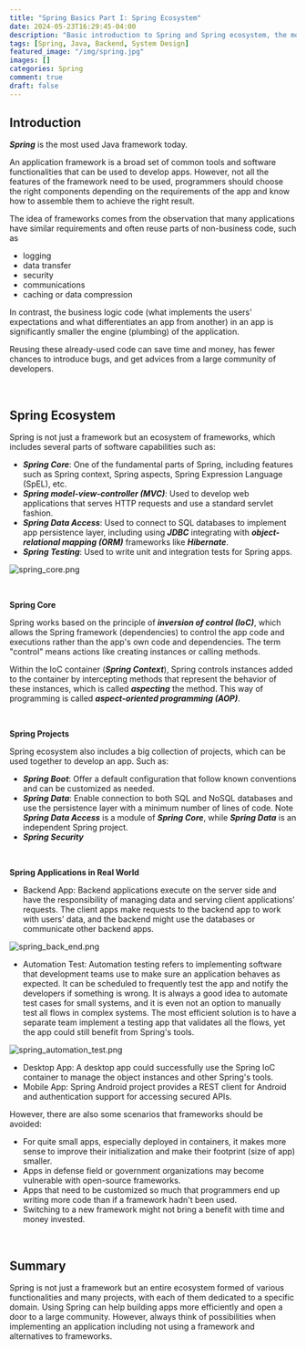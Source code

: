 ```yaml
---
title: "Spring Basics Part I: Spring Ecosystem"
date: 2024-05-23T16:29:45-04:00
description: "Basic introduction to Spring and Spring ecosystem, the most widely used Java framework today."
tags: [Spring, Java, Backend, System Design]
featured_image: "/img/spring.jpg"
images: []
categories: Spring
comment: true
draft: false
---
```


## Introduction

**_Spring_** is the most used Java framework today. 

An application framework is a broad set of common tools and software functionalities that can be used to develop apps. However, not all the features of the framework need to be used, programmers should choose the right components depending on the requirements of the app and know how to assemble them to achieve the right result.

The idea of frameworks comes from the observation that many applications have similar requirements and often reuse parts of non-business code, such as 
- logging
- data transfer
- security
- communications
- caching or data compression

In contrast, the business logic code (what implements the users' expectations and what differentiates an app from another) in an app is significantly smaller the engine (plumbing) of the application. 

Reusing these already-used code can save time and money, has fewer chances to introduce bugs, and get advices from a large community of developers.

&nbsp;

## Spring Ecosystem

Spring is not just a framework but an ecosystem of frameworks, which includes several parts of software capabilities such as:
- **_Spring Core_**: One of the fundamental parts of Spring, including features such as Spring context, Spring aspects, Spring Expression Language (SpEL), etc.
- **_Spring model-view-controller (MVC)_**: Used to develop web applications that serves HTTP requests and use a standard servlet fashion.
- **_Spring Data Access_**: Used to connect to SQL databases to implement app persistence layer, including using **_JDBC_** integrating with **_object-relational mapping (ORM)_** frameworks like **_Hibernate_**.
- **_Spring Testing_**: Used to write unit and integration tests for Spring apps.

![spring_core.png](/img/spring_core.png)

&nbsp;

**Spring Core**

Spring works based on the principle of **_inversion of control (IoC)_**, which allows the Spring framework (dependencies) to control the app code and executions rather than the app's own code and dependencies. The term "control" means actions like creating instances or calling methods.

Within the IoC container (**_Spring Context_**), Spring controls instances added to the container by intercepting methods that represent the behavior of these instances, which is called **_aspecting_** the method. This way of programming is called **_aspect-oriented programming (AOP)_**.

&nbsp;

**Spring Projects**

Spring ecosystem also includes a big collection of projects, which can be used together to develop an app. Such as:
- **_Spring Boot_**: Offer a default configuration that follow known conventions and can be customized as needed.
- **_Spring Data_**: Enable connection to both SQL and NoSQL databases and use the persistence layer with a minimum number of lines of code. Note **_Spring Data Access_** is a module of **_Spring Core_**, while **_Spring Data_** is an independent Spring project.
- **_Spring Security_**

&nbsp;

**Spring Applications in Real World**

- Backend App: Backend applications execute on the server side and have the responsibility of managing data and serving client applications' requests. The client apps make requests to the backend app to work with users' data, and the backend might use the databases or communicate other backend apps.

![spring_back_end.png](/img/spring_back_end.png)

- Automation Test: Automation testing refers to implementing software that development teams use to make sure an application behaves as expected. It can be scheduled to frequently test the app and notify the developers if something is wrong. It is always a good idea to automate test cases for small systems, and it is even not an option to manually test all flows in complex systems. The most efficient solution is to have a separate team implement a testing app that validates all the flows, yet the app could still benefit from Spring's tools.

![spring_automation_test.png](/img/spring_automation_test.png)

- Desktop App: A desktop app could successfully use the Spring IoC container to manage the object instances and other Spring's tools.
- Mobile App: Spring Android project provides a REST client for Android and authentication support for accessing secured APIs.

However, there are also some scenarios that frameworks should be avoided:
- For quite small apps, especially deployed in containers, it makes more sense to improve their initialization and make their footprint (size of app) smaller.
- Apps in defense field or government organizations may become vulnerable with open-source frameworks.
- Apps that need to be customized so much that programmers end up writing more code than if a framework hadn't been used.
- Switching to a new framework might not bring a benefit with time and money invested.

&nbsp;

## Summary

Spring is not just a framework but an entire ecosystem formed of various functionalities and many projects, with each of them dedicated to a specific domain. Using Spring can help building apps more efficiently and open a door to a large community. However, always think of possibilities when implementing an application including not using a framework and alternatives to frameworks.
